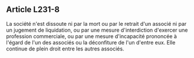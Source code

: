 Article L231-8
----
La société n'est dissoute ni par la mort ou par le retrait d'un associé ni par
un jugement de liquidation, ou par une mesure d'interdiction d'exercer une
profession commerciale, ou par une mesure d'incapacité prononcée à l'égard de
l'un des associés ou la déconfiture de l'un d'entre eux. Elle continue de plein
droit entre les autres associés.

